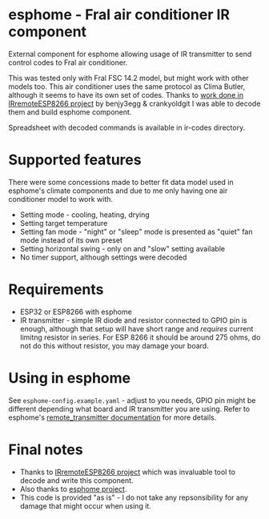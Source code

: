 # esphome - Fral air conditioner IR component

External component for esphome allowing usage of IR transmitter to send control codes to Fral air conditioner.

This was tested only with Fral FSC 14.2 model, but might work with other models too. This air conditioner uses
the same protocol as Clima Butler, although it seems to have its own set of codes. Thanks to [work done in 
IRremoteESP8266 project](https://github.com/crankyoldgit/IRremoteESP8266/issues/1812) by benjy3egg & crankyoldgit
I was able to decode them and build esphome component.

Spreadsheet with decoded commands is available in ir-codes directory.

# Supported features

There were some concessions made to better fit data model used in esphome's climate components and due to me only
having one air conditioner model to work with.

- Setting mode - cooling, heating, drying
- Setting target temperature
- Setting fan mode - "night" or "sleep" mode is presented as "quiet" fan mode instead of its own preset
- Setting horizontal swing - only on and "slow" setting available
- No timer support, although settings were decoded

# Requirements

- ESP32 or ESP8266 with esphome
- IR transmitter - simple IR diode and resistor connected to GPIO pin is enough, although that setup will have short range
  and *requires* current limitng resistor in series. For ESP 8266 it should be around 275 ohms, do not do this without resistor, you may damage your board.

# Using in esphome

See `esphome-config.example.yaml` - adjust to you needs, GPIO pin might be different depending what board and IR transmitter you are using. Refer to
esphome's [remote_transmitter documentation](https://esphome.io/components/remote_transmitter.html) for more details.

# Final notes

- Thanks to [IRremoteESP8266 project](https://github.com/crankyoldgit/IRremoteESP8266) which was invaluable tool to decode and write this component.
- Also thanks to [esphome project](https://esphome.io).
- This code is provided "as is" - I do not take any repsonsibility for any damage that might occur when using it.

